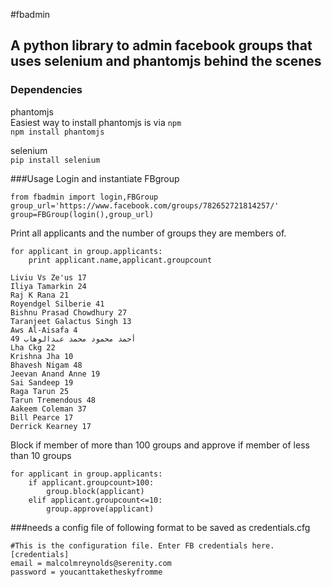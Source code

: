 #fbadmin
## A python library to admin facebook groups that uses selenium and phantomjs behind the scenes

### Dependencies
phantomjs                               
Easiest way to install phantomjs is via ```npm```                    
```npm install phantomjs```                        

selenium                                          
```pip install selenium```

###Usage
Login and instantiate FBgroup

```
from fbadmin import login,FBGroup
group_url='https://www.facebook.com/groups/782652721814257/'
group=FBGroup(login(),group_url)
```
Print all applicants and the number of groups they are members of.                          

```
for applicant in group.applicants:
    print applicant.name,applicant.groupcount
     
Liviu Vs Ze'us 17
Iliya Tamarkin 24
Raj K Rana 21
Royendgel Silberie 41
Bishnu Prasad Chowdhury 27
Taranjeet Galactus Singh 13
Aws Al-Aisafa 4
أحمد محمود محمد عبدالوهاب 49
Lha Ckg 22
Krishna Jha 10
Bhavesh Nigam 48
Jeevan Anand Anne 19
Sai Sandeep 19
Raga Tarun 25
Tarun Tremendous 48
Aakeem Coleman 37
Bill Pearce 17
Derrick Kearney 17

```

Block if member of more than 100 groups and approve if member of less than 10 groups

```
for applicant in group.applicants:
    if applicant.groupcount>100:
        group.block(applicant)
    elif applicant.groupcount<=10:
        group.approve(applicant)

```



###needs a config file of following format to be saved as credentials.cfg

```
#This is the configuration file. Enter FB credentials here.
[credentials]
email = malcolmreynolds@serenity.com
password = youcanttaketheskyfromme
```